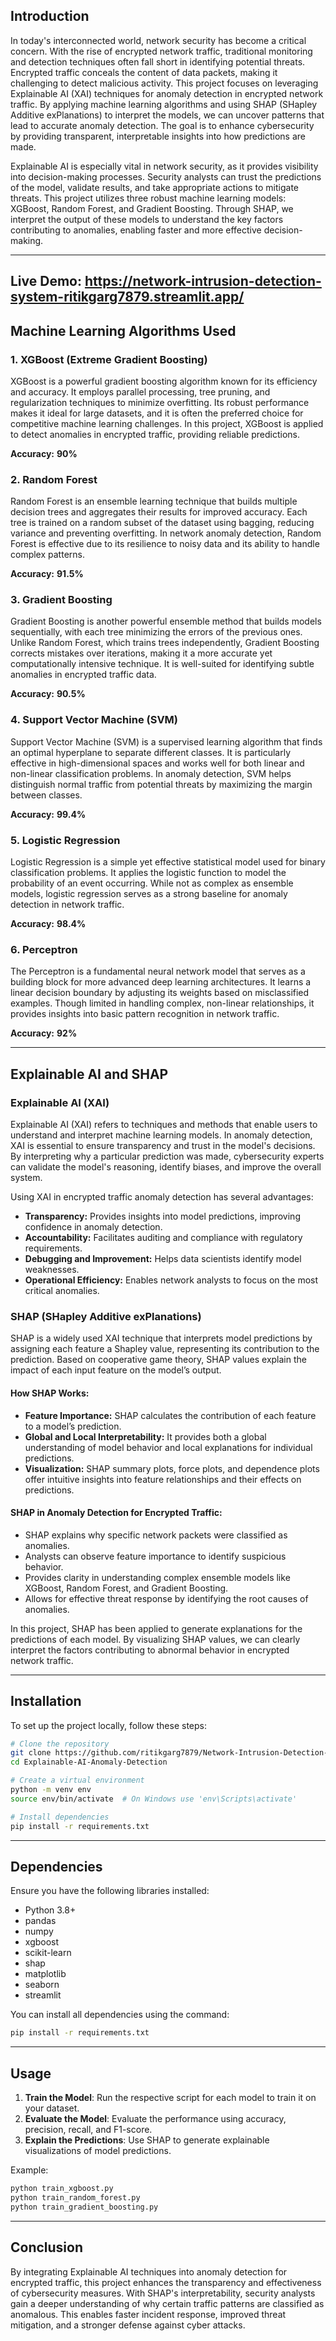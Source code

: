 ## Introduction

In today's interconnected world, network security has become a critical concern. With the rise of encrypted network traffic, traditional monitoring and detection techniques often fall short in identifying potential threats. Encrypted traffic conceals the content of data packets, making it challenging to detect malicious activity. This project focuses on leveraging Explainable AI (XAI) techniques for anomaly detection in encrypted network traffic. By applying machine learning algorithms and using SHAP (SHapley Additive exPlanations) to interpret the models, we can uncover patterns that lead to accurate anomaly detection. The goal is to enhance cybersecurity by providing transparent, interpretable insights into how predictions are made.

Explainable AI is especially vital in network security, as it provides visibility into decision-making processes. Security analysts can trust the predictions of the model, validate results, and take appropriate actions to mitigate threats. This project utilizes three robust machine learning models: XGBoost, Random Forest, and Gradient Boosting. Through SHAP, we interpret the output of these models to understand the key factors contributing to anomalies, enabling faster and more effective decision-making.

---

Live Demo: https://network-intrusion-detection-system-ritikgarg7879.streamlit.app/
---

## Machine Learning Algorithms Used

### 1. XGBoost (Extreme Gradient Boosting)
XGBoost is a powerful gradient boosting algorithm known for its efficiency and accuracy. It employs parallel processing, tree pruning, and regularization techniques to minimize overfitting. Its robust performance makes it ideal for large datasets, and it is often the preferred choice for competitive machine learning challenges. In this project, XGBoost is applied to detect anomalies in encrypted traffic, providing reliable predictions. 

**Accuracy:** **90%**

### 2. Random Forest
Random Forest is an ensemble learning technique that builds multiple decision trees and aggregates their results for improved accuracy. Each tree is trained on a random subset of the dataset using bagging, reducing variance and preventing overfitting. In network anomaly detection, Random Forest is effective due to its resilience to noisy data and its ability to handle complex patterns.

**Accuracy:** **91.5%**

### 3. Gradient Boosting
Gradient Boosting is another powerful ensemble method that builds models sequentially, with each tree minimizing the errors of the previous ones. Unlike Random Forest, which trains trees independently, Gradient Boosting corrects mistakes over iterations, making it a more accurate yet computationally intensive technique. It is well-suited for identifying subtle anomalies in encrypted traffic data. 

**Accuracy:** **90.5%**

### 4. Support Vector Machine (SVM)
Support Vector Machine (SVM) is a supervised learning algorithm that finds an optimal hyperplane to separate different classes. It is particularly effective in high-dimensional spaces and works well for both linear and non-linear classification problems. In anomaly detection, SVM helps distinguish normal traffic from potential threats by maximizing the margin between classes.

**Accuracy:** **99.4%**

### 5. Logistic Regression
Logistic Regression is a simple yet effective statistical model used for binary classification problems. It applies the logistic function to model the probability of an event occurring. While not as complex as ensemble models, logistic regression serves as a strong baseline for anomaly detection in network traffic.

**Accuracy:** **98.4%**

### 6. Perceptron
The Perceptron is a fundamental neural network model that serves as a building block for more advanced deep learning architectures. It learns a linear decision boundary by adjusting its weights based on misclassified examples. Though limited in handling complex, non-linear relationships, it provides insights into basic pattern recognition in network traffic.

**Accuracy:** **92%**

---

## Explainable AI and SHAP

### Explainable AI (XAI)
Explainable AI (XAI) refers to techniques and methods that enable users to understand and interpret machine learning models. In anomaly detection, XAI is essential to ensure transparency and trust in the model's decisions. By interpreting why a particular prediction was made, cybersecurity experts can validate the model's reasoning, identify biases, and improve the overall system.

Using XAI in encrypted traffic anomaly detection has several advantages:
- **Transparency:** Provides insights into model predictions, improving confidence in anomaly detection.
- **Accountability:** Facilitates auditing and compliance with regulatory requirements.
- **Debugging and Improvement:** Helps data scientists identify model weaknesses.
- **Operational Efficiency:** Enables network analysts to focus on the most critical anomalies.

### SHAP (SHapley Additive exPlanations)
SHAP is a widely used XAI technique that interprets model predictions by assigning each feature a Shapley value, representing its contribution to the prediction. Based on cooperative game theory, SHAP values explain the impact of each input feature on the model’s output.

#### **How SHAP Works:**
- **Feature Importance:** SHAP calculates the contribution of each feature to a model’s prediction.
- **Global and Local Interpretability:** It provides both a global understanding of model behavior and local explanations for individual predictions.
- **Visualization:** SHAP summary plots, force plots, and dependence plots offer intuitive insights into feature relationships and their effects on predictions.

#### **SHAP in Anomaly Detection for Encrypted Traffic:**
- SHAP explains why specific network packets were classified as anomalies.
- Analysts can observe feature importance to identify suspicious behavior.
- Provides clarity in understanding complex ensemble models like XGBoost, Random Forest, and Gradient Boosting.
- Allows for effective threat response by identifying the root causes of anomalies.

In this project, SHAP has been applied to generate explanations for the predictions of each model. By visualizing SHAP values, we can clearly interpret the factors contributing to abnormal behavior in encrypted network traffic.


---

## Installation

To set up the project locally, follow these steps:

```bash
# Clone the repository
git clone https://github.com/ritikgarg7879/Network-Intrusion-Detection-System.git
cd Explainable-AI-Anomaly-Detection

# Create a virtual environment
python -m venv env
source env/bin/activate  # On Windows use 'env\Scripts\activate'

# Install dependencies
pip install -r requirements.txt
```

---

## Dependencies

Ensure you have the following libraries installed:
- Python 3.8+
- pandas
- numpy
- xgboost
- scikit-learn
- shap
- matplotlib
- seaborn
- streamlit

You can install all dependencies using the command:

```bash
pip install -r requirements.txt
```

---

## Usage

1. **Train the Model**: Run the respective script for each model to train it on your dataset.
2. **Evaluate the Model**: Evaluate the performance using accuracy, precision, recall, and F1-score.
3. **Explain the Predictions**: Use SHAP to generate explainable visualizations of model predictions.

Example:
```bash
python train_xgboost.py
python train_random_forest.py
python train_gradient_boosting.py
```

---

## Conclusion

By integrating Explainable AI techniques into anomaly detection for encrypted traffic, this project enhances the transparency and effectiveness of cybersecurity measures. With SHAP's interpretability, security analysts gain a deeper understanding of why certain traffic patterns are classified as anomalous. This enables faster incident response, improved threat mitigation, and a stronger defense against cyber attacks.
